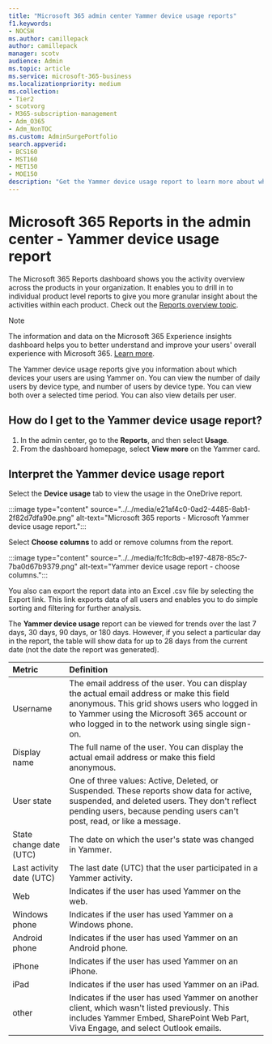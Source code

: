 ```yaml
---
title: "Microsoft 365 admin center Yammer device usage reports"
f1.keywords:
- NOCSH
ms.author: camillepack
author: camillepack
manager: scotv
audience: Admin
ms.topic: article
ms.service: microsoft-365-business
ms.localizationpriority: medium
ms.collection: 
- Tier2
- scotvorg
- M365-subscription-management
- Adm_O365
- Adm_NonTOC
ms.custom: AdminSurgePortfolio
search.appverid:
- BCS160
- MST160
- MET150
- MOE150
description: "Get the Yammer device usage report to learn more about which devices your users are using Yammer on, number of daily users by device type, and details per user."
---
```


# Microsoft 365 Reports in the admin center - Yammer device usage report

The Microsoft 365 Reports dashboard shows you the activity overview across the products in your organization. It enables you to drill in to individual product level reports to give you more granular insight about the activities within each product. Check out the [Reports overview topic](activity-reports.md).
  
> [!NOTE]
> The information and data on the Microsoft 365 Experience insights dashboard helps you to better understand and improve your users' overall experience with Microsoft 365. [Learn more](https://learn.microsoft.com/microsoft-365/admin/misc/experience-insights-dashboard).

The Yammer device usage reports give you information about which devices your users are using Yammer on. You can view the number of daily users by device type, and number of users by device type. You can view both over a selected time period. You can also view details per user.
 
## How do I get to the Yammer device usage report?

1. In the admin center, go to the **Reports**, and then select **Usage**. 
2. From the dashboard homepage, select **View more** on the Yammer card.
  
## Interpret the Yammer device usage report

Select the **Device usage** tab to view the usage in the OneDrive report.

:::image type="content" source="../../media/e21af4c0-0ad2-4485-8ab1-2f82d7dfa90e.png" alt-text="Microsoft 365 reports - Microsoft Yammer device usage report.":::

Select **Choose columns** to add or remove columns from the report.  

:::image type="content" source="../../media/fc1fc8db-e197-4878-85c7-7ba0d67b9379.png" alt-text="Yammer device usage report - choose columns.":::

You also can export the report data into an Excel .csv file by selecting the Export link. This link exports data of all users and enables you to do simple sorting and filtering for further analysis.

The **Yammer device usage** report can be viewed for trends over the last 7 days, 30 days, 90 days, or 180 days. However, if you select a particular day in the report, the table will show data for up to 28 days from the current date (not the date the report was generated).
  
|Metric|Definition|
|:-----|:-----|
|Username  |The email address of the user. You can display the actual email address or make this field anonymous. This grid shows users who logged in to Yammer using the Microsoft 365 account or who logged in to the network using single sign-on.  |
|Display name |The full name of the user. You can display the actual email address or make this field anonymous. |
|User state |One of three values: Active, Deleted, or Suspended. These reports show data for active, suspended, and deleted users. They don't reflect pending users, because pending users can't post, read, or like a message.   |
|State change date (UTC)  |The date on which the user's state was changed in Yammer.  |
|Last activity date (UTC) |The last date (UTC) that the user participated in a Yammer activity. |
|Web  |Indicates if the user has used Yammer on the web.   |
|Windows phone   | Indicates if the user has used Yammer on a Windows phone.  |
|Android phone  |Indicates if the user has used Yammer on an Android phone. |
|iPhone  | Indicates if the user has used Yammer on an iPhone.  |
|iPad   |Indicates if the user has used Yammer on an iPad. |
|other  |Indicates if the user has used Yammer on another client, which wasn't listed previously. This includes Yammer Embed, SharePoint Web Part, Viva Engage, and select Outlook emails.  |
